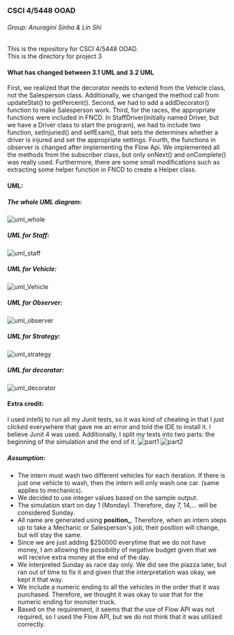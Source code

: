 ### CSCI 4/5448 OOAD
###### Group: Anuragini Sinha & Lin Shi
This is the repository for CSCI 4/5448 OOAD. <br>
This is the directory for project 3


#### What has changed between 3.1 UML and 3.2 UML
First, we realized that the decorator needs to extend from the Vehicle class, not the Salesperson class. Additionally, we changed the method call from updateStat() to getPercent(). Second, 
we had to add a addDecorator() function to make Salesperson work. Third, for the races, the appropriate functions were included in FNCD. In StaffDriver(initially named Driver, but we have a Driver class to start the program), 
we had to include two function, setInjuried() and selfExam(), that sets the determines whether a driver is injured and set the appropriate settings. Fourth, the functions in observer is changed after implementing the Flow Api.
We implemented all the methods from the subscriber class, but only onNext() and onComplete() was really used. Furthermore, there are some small modifications such as extracting some helper function in FNCD to create a Helper class. 

#### UML: 
##### The whole UML diagram:
![uml_whole](image/uml_whole.png)
##### UML for Staff:
![uml_staff](image/uml_staff.png)
##### UML for Vehicle:
![uml_Vehicle](image/uml_vehicle.png)
##### UML for Observer:
![uml_observer](image/uml_observer.png)
##### UML for Strategy:
![uml_strategy](image/uml_strategy.png)
##### UML for decorator:
![uml_decorator](image/uml_decorator.png)


#### Extra credit:
I used intellij to run all my Junit tests, so it was kind of cheating in that I just clicked everywhere that gave me an error and told the IDE to install it. 
I believe Junit 4 was used. Additionally, I split my tests into two parts: the beginning of the simulation and the end of it. 
![part1](image/extraCreditOne.png)
![part2](image/extraCreditTwo.png)

##### Assumption:
* The intern must wash two different vehicles for each iteration. If there is just one vehicle to wash, then the intern will only wash one car. (same applies to mechanics).
* We decided to use integer values based on the sample output.
* The simulation start on day 1 (Monday). Therefore, day 7, 14,... will be considered Sunday.
* All name are generated using **position_<unique id>**. Therefore, when an intern steps up to take a Mechanic or Salesperson's job, their position will change, but <unique id> will stay the same.
* Since we are just adding $250000 everytime that we do not have money, I am allowing the possibility of negative budget given that we will receive extra money at the end of the day. 
* We interpreted Sunday as race day only. We did see the piazza later, but ran out of time to fix it and given that the interpretation was okay, we kept it that way. 
* We include a numeric ending to all the vehicles in the order that it was purchased. Therefore, we thought it was okay to use that for the numeric ending for monster truck. 
* Based on the requirement, it seems that the use of Flow API was not required, so I used the Flow API, but we do not think that it was utilized correctly. 